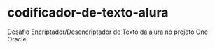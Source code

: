 # codificador-de-texto-alura
Desafio Encriptador/Desencriptador de Texto da alura no projeto One Oracle
